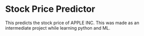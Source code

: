 # Stock Price Predictor
 This predicts the stock price of APPLE INC. This was made as an intermediate project while learning python and ML.
